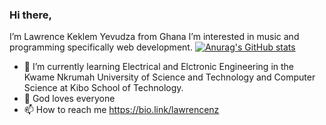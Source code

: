 ### Hi there, 
I’m Lawrence Keklem Yevudza from Ghana
I’m interested in music and programming specifically web development.
[![Anurag's GitHub stats](https://github-readme-stats.vercel.app/api?username=miyevu)](https://github.com/anuraghazra/github-readme-stats)
- 🌱 I’m currently learning Electrical and Elctronic Engineering in the Kwame Nkrumah University of Science and Technology and Computer Science at Kibo School of Technology.
- 💞️ God loves everyone
- 📫 How to reach me https://bio.link/lawrencenz

<!---
miyevu/miyevu is a ✨ special ✨ repository because its `README.md` (this file) appears on your GitHub profile.
You can click the Preview link to take a look at your changes.
--->
